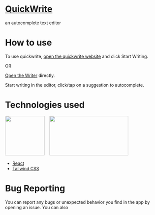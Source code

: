 # [QuickWrite](https://anuragsingh6.github.io/quickwrite)
an autocomplete text editor

# How to use
To use quickwrite, [open the quickwrite website](https://anuragsingh6.github.io/quickwrite) and click Start Writing.

OR

[Open the Writer](https://anuragsingh6.github.io/quickwrite/writer) directly.

Start writing in the editor, click/tap on a suggestion to autocomplete.

# Technologies used
[<img src="https://upload.wikimedia.org/wikipedia/commons/a/a7/React-icon.svg" height="128px" width="128px">](https://github.com/facebook/react)&nbsp;&nbsp;&nbsp;&nbsp;[<img src="https://raw.githubusercontent.com/tailwindlabs/tailwindcss/HEAD/.github/logo-light.svg" height="128px" width="256px">](https://github.com/tailwindlabs/tailwindcss)
* [React](https://github.com/facebook/react)
* [Tailwind CSS](https://github.com/tailwindlabs/tailwindcss)

# Bug Reporting
You can report any bugs or unexpected behavior you find in the app by opening an issue. You can also 
